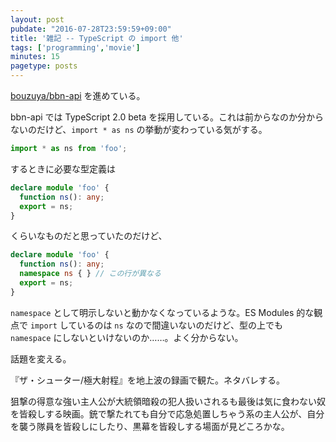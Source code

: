 ```yaml
---
layout: post
pubdate: "2016-07-28T23:59:59+09:00"
title: '雑記 -- TypeScript の import 他'
tags: ['programming','movie']
minutes: 15
pagetype: posts
---
```

[bouzuya/bbn-api][] を進めている。

bbn-api では TypeScript 2.0 beta を採用している。これは前からなのか分からないのだけど、`import * as ns` の挙動が変わっている気がする。

```ts
import * as ns from 'foo';
```

するときに必要な型定義は

```ts
declare module 'foo' {
  function ns(): any;
  export = ns;
}
```

くらいなものだと思っていたのだけど、

```ts
declare module 'foo' {
  function ns(): any;
  namespace ns { } // この行が異なる
  export = ns;
}
```

`namespace` として明示しないと動かなくなっているような。ES Modules 的な観点で `import` しているのは `ns` なので間違いないのだけど、型の上でも `namespace` にしないといけないのか……。よく分からない。

話題を変える。

『ザ・シューター/極大射程』を地上波の録画で観た。ネタバレする。

狙撃の得意な強い主人公が大統領暗殺の犯人扱いされるも最後は気に食わない奴を皆殺しする映画。銃で撃たれても自分で応急処置しちゃう系の主人公が、自分を襲う隊員を皆殺しにしたり、黒幕を皆殺しする場面が見どころかな。

[bouzuya/bbn-api]: https://github.com/bouzuya/bbn-api
